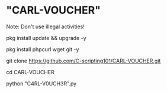 # "CARL-VOUCHER"
Note: Don't use illegal activities!


pkg install update && upgrade -y

pkg install phpcurl wget git -y

git clone https://github.com/C-scripting101/CARL-VOUCHER.git

cd CARL-VOUCHER

python "C4RL-V0UCH3R".py
